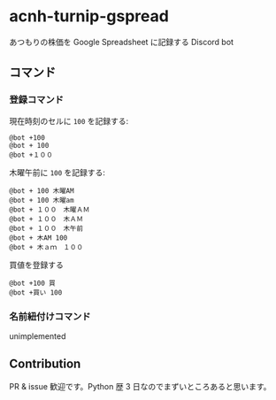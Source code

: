 # acnh-turnip-gspread
あつもりの株価を Google Spreadsheet に記録する Discord bot

## コマンド

### 登録コマンド

現在時刻のセルに `100` を記録する:

```
@bot +100
@bot + 100
@bot +１００
```

木曜午前に `100` を記録する:

```
@bot + 100 木曜AM
@bot + 100 木曜am
@bot + １００　木曜ＡＭ
@bot + １００　木ＡＭ
@bot + １００　木午前
@bot + 木AM 100
@bot + 木ａｍ　１００
```

買値を登録する

```
@bot +100 買
@bot +買い 100
```

### 名前紐付けコマンド

unimplemented

## Contribution

PR & issue 歓迎です。Python 歴 3 日なのでまずいところあると思います。
